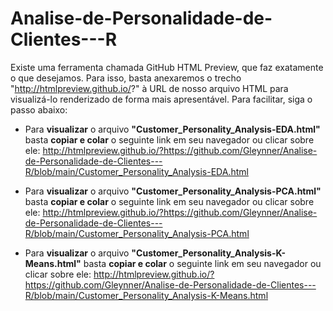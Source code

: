 # Analise-de-Personalidade-de-Clientes---R



Existe uma ferramenta chamada GitHub HTML Preview, que faz exatamente o que desejamos. Para isso, basta anexaremos o trecho "http://htmlpreview.github.io/?" à URL de nosso arquivo HTML para visualizá-lo renderizado de forma mais apresentável. Para facilitar, siga o passo abaixo:

- Para **visualizar** o arquivo **"Customer_Personality_Analysis-EDA.html"** basta **copiar e colar** o seguinte link em seu navegador ou clicar sobre ele: http://htmlpreview.github.io/?https://github.com/Gleynner/Analise-de-Personalidade-de-Clientes---R/blob/main/Customer_Personality_Analysis-EDA.html

- Para **visualizar** o arquivo **"Customer_Personality_Analysis-PCA.html"** basta **copiar e colar** o seguinte link em seu navegador ou clicar sobre ele: http://htmlpreview.github.io/?https://github.com/Gleynner/Analise-de-Personalidade-de-Clientes---R/blob/main/Customer_Personality_Analysis-PCA.html

- Para **visualizar** o arquivo **"Customer_Personality_Analysis-K-Means.html"** basta **copiar e colar** o seguinte link em seu navegador ou clicar sobre ele: http://htmlpreview.github.io/?https://github.com/Gleynner/Analise-de-Personalidade-de-Clientes---R/blob/main/Customer_Personality_Analysis-K-Means.html
